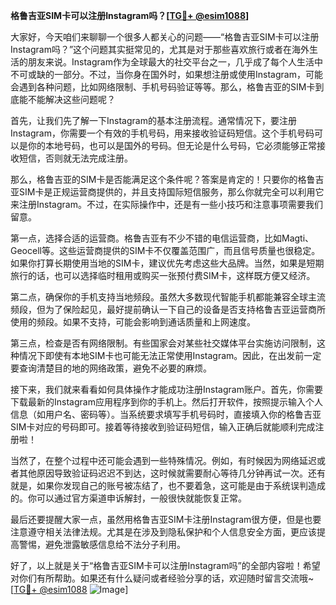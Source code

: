 **格鲁吉亚SIM卡可以注册Instagram吗？[[TG💪+ @esim1088](https://t.me/s/esim1088)]**

大家好，今天咱们来聊聊一个很多人都关心的问题——“格鲁吉亚SIM卡可以注册Instagram吗？”这个问题其实挺常见的，尤其是对于那些喜欢旅行或者在海外生活的朋友来说。Instagram作为全球最大的社交平台之一，几乎成了每个人生活中不可或缺的一部分。不过，当你身在国外时，如果想注册或使用Instagram，可能会遇到各种问题，比如网络限制、手机号码验证等等。那么，格鲁吉亚的SIM卡到底能不能解决这些问题呢？

首先，让我们先了解一下Instagram的基本注册流程。通常情况下，要注册Instagram，你需要一个有效的手机号码，用来接收验证码短信。这个手机号码可以是你的本地号码，也可以是国外的号码。但无论是什么号码，它必须能够正常接收短信，否则就无法完成注册。

那么，格鲁吉亚的SIM卡是否能满足这个条件呢？答案是肯定的！只要你的格鲁吉亚SIM卡是正规运营商提供的，并且支持国际短信服务，那么你就完全可以利用它来注册Instagram。不过，在实际操作中，还是有一些小技巧和注意事项需要我们留意。

第一点，选择合适的运营商。格鲁吉亚有不少不错的电信运营商，比如Magti、Geocell等。这些运营商提供的SIM卡不仅覆盖范围广，而且信号质量也很稳定。如果你打算长期使用当地的SIM卡，建议优先考虑这些大品牌。当然，如果是短期旅行的话，也可以选择临时租用或购买一张预付费SIM卡，这样既方便又经济。

第二点，确保你的手机支持当地频段。虽然大多数现代智能手机都能兼容全球主流频段，但为了保险起见，最好提前确认一下自己的设备是否支持格鲁吉亚运营商所使用的频段。如果不支持，可能会影响到通话质量和上网速度。

第三点，检查是否有网络限制。有些国家会对某些社交媒体平台实施访问限制，这种情况下即使有本地SIM卡也可能无法正常使用Instagram。因此，在出发前一定要查询清楚目的地的网络政策，避免不必要的麻烦。

接下来，我们就来看看如何具体操作才能成功注册Instagram账户。首先，你需要下载最新的Instagram应用程序到你的手机上。然后打开软件，按照提示输入个人信息（如用户名、密码等）。当系统要求填写手机号码时，直接填入你的格鲁吉亚SIM卡对应的号码即可。接着等待接收到验证码短信，输入正确后就能顺利完成注册啦！

当然了，在整个过程中还可能会遇到一些特殊情况。例如，有时候因为网络延迟或者其他原因导致验证码迟迟不到达，这时候就需要耐心等待几分钟再试一次。还有就是，如果你发现自己的账号被冻结了，也不要着急，这可能是由于系统误判造成的。你可以通过官方渠道申诉解封，一般很快就能恢复正常。

最后还要提醒大家一点，虽然用格鲁吉亚SIM卡注册Instagram很方便，但是也要注意遵守相关法律法规。尤其是在涉及到隐私保护和个人信息安全方面，更应该提高警惕，避免泄露敏感信息给不法分子利用。

好了，以上就是关于“格鲁吉亚SIM卡可以注册Instagram吗”的全部内容啦！希望对你们有所帮助。如果还有什么疑问或者经验分享的话，欢迎随时留言交流哦~ [[TG💪+ @esim1088](https://t.me/s/esim1088) ![Image](https://i.postimg.cc/4NQfJmqS/Snipaste-2025-05-13-00-14-12.png)]